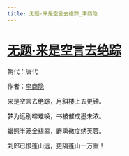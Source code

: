 ```yaml
---
title: 无题·来是空言去绝踪_李商隐
---
```


# [无题·来是空言去绝踪](http://so.gushiwen.org/view_70855.aspx)

朝代：唐代

作者：[李商隐](http://so.gushiwen.org/author_204.aspx)

来是空言去绝踪，月斜楼上五更钟。

梦为远别啼难唤，书被催成墨未浓。

蜡照半笼金翡翠，麝熏微度绣芙蓉。

刘郎已恨蓬山远，更隔蓬山一万重！